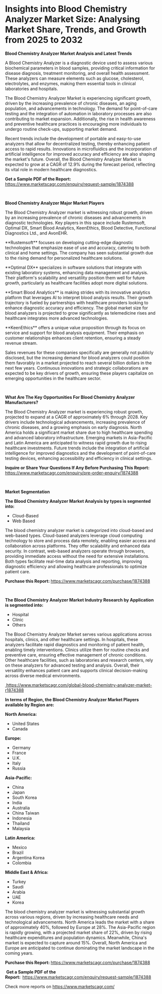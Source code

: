 <p><h1>Insights into Blood Chemistry Analyzer Market Size: Analysing Market Share, Trends, and Growth from 2025 to 2032</h1></p><p><strong>Blood Chemistry Analyzer Market Analysis and Latest Trends</strong></p>
<p><p>A Blood Chemistry Analyzer is a diagnostic device used to assess various biochemical parameters in blood samples, providing critical information for disease diagnosis, treatment monitoring, and overall health assessment. These analyzers can measure elements such as glucose, cholesterol, electrolytes, and enzymes, making them essential tools in clinical laboratories and hospitals.</p><p>The Blood Chemistry Analyzer Market is experiencing significant growth, driven by the increasing prevalence of chronic diseases, an aging population, and advancements in technology. The demand for point-of-care testing and the integration of automation in laboratory processes are also contributing to market expansion. Additionally, the rise in health awareness and preventive healthcare practices is encouraging more individuals to undergo routine check-ups, supporting market demand.</p><p>Recent trends include the development of portable and easy-to-use analyzers that allow for decentralized testing, thereby enhancing patient access to rapid results. Innovations in microfluidics and the incorporation of artificial intelligence for improved accuracy and efficiency are also shaping the market's future. Overall, the Blood Chemistry Analyzer Market is expected to grow at a CAGR of 12.9% during the forecast period, reflecting its vital role in modern healthcare diagnostics.</p></p>
<p><strong>Get a Sample PDF of the Report:&nbsp;</strong> <a href="https://www.marketscagr.com/enquiry/request-sample/1874388?utm_campaign=2106&utm_medium=2&utm_source=Github&utm_content=ia&utm_term=04032025&utm_id=blood-chemistry-analyzer">https://www.marketscagr.com/enquiry/request-sample/1874388</a></p>
<p>&nbsp;</p>
<p><strong>Blood Chemistry Analyzer Major Market Players</strong></p>
<p><p>The Blood Chemistry Analyzer market is witnessing robust growth, driven by an increasing prevalence of chronic diseases and advancements in diagnostic technologies. Key players in this space include Rustemsoft, Optimal DX, Smart Blood Analytics, KeenEthics, Blood Detective, Functional Diagnostics Ltd., and AvonEHR.</p><p>**Rustemsoft** focuses on developing cutting-edge diagnostic technologies that emphasize ease of use and accuracy, catering to both clinical and home settings. The company has seen substantial growth due to the rising demand for personalized healthcare solutions. </p><p>**Optimal DX** specializes in software solutions that integrate with existing laboratory systems, enhancing data management and analysis. Their platform's scalability and versatility position them well for future growth, particularly as healthcare facilities adopt more digital solutions.</p><p>**Smart Blood Analytics** is making strides with its innovative analytics platform that leverages AI to interpret blood analysis results. Their growth trajectory is fueled by partnerships with healthcare providers looking to enhance diagnostic accuracy and efficiency. The global market size for blood analyzers is projected to grow significantly as telemedicine rises and healthcare integrates more advanced technologies.</p><p>**KeenEthics** offers a unique value proposition through its focus on service and support for blood analysis equipment. Their emphasis on customer relationships enhances client retention, ensuring a steady revenue stream.</p><p>Sales revenues for these companies specifically are generally not publicly disclosed, but the increasing demand for blood analyzers could position them favorably in a market projected to reach several billion dollars in the next few years. Continuous innovations and strategic collaborations are expected to be key drivers of growth, ensuring these players capitalize on emerging opportunities in the healthcare sector.</p></p>
<p>&nbsp;</p>
<p><strong>What Are The Key Opportunities For Blood Chemistry Analyzer Manufacturers?</strong></p>
<p><p>The Blood Chemistry Analyzer market is experiencing robust growth, projected to expand at a CAGR of approximately 6% through 2028. Key drivers include technological advancements, increasing prevalence of chronic diseases, and a growing emphasis on early diagnosis. North America holds a significant market share due to high healthcare spending and advanced laboratory infrastructure. Emerging markets in Asia-Pacific and Latin America are anticipated to witness rapid growth due to rising healthcare investments. Future trends include the integration of artificial intelligence for improved diagnostics and the development of point-of-care testing devices, enhancing accessibility and efficiency in clinical settings.</p></p>
<p><strong>Inquire or Share Your Questions If Any Before Purchasing This Report:</strong> <a href="https://www.marketscagr.com/enquiry/pre-order-enquiry/1874388?utm_campaign=2106&utm_medium=2&utm_source=Github&utm_content=ia&utm_term=04032025&utm_id=blood-chemistry-analyzer">https://www.marketscagr.com/enquiry/pre-order-enquiry/1874388</a></p>
<p>&nbsp;</p>
<p><strong>Market Segmentation</strong></p>
<p><strong>The Blood Chemistry Analyzer Market Analysis by types is segmented into:</strong></p>
<p><ul><li>Cloud-Based</li><li>Web Based</li></ul></p>
<p><p>The blood chemistry analyzer market is categorized into cloud-based and web-based types. Cloud-based analyzers leverage cloud computing technology to store and process data remotely, enabling easier access and collaboration across platforms. They offer scalability and enhanced data security. In contrast, web-based analyzers operate through browsers, providing immediate access without the need for extensive installations. Both types facilitate real-time data analysis and reporting, improving diagnostic efficiency and allowing healthcare professionals to optimize patient care.</p></p>
<p><strong>Purchase this Report:&nbsp;</strong><a href="https://www.marketscagr.com/purchase/1874388?utm_campaign=2106&utm_medium=2&utm_source=Github&utm_content=ia&utm_term=04032025&utm_id=blood-chemistry-analyzer">https://www.marketscagr.com/purchase/1874388</a></p>
<p>&nbsp;</p>
<p><strong>The Blood Chemistry Analyzer Market Industry Research by Application is segmented into:</strong></p>
<p><ul><li>Hospital</li><li>Clinic</li><li>Others</li></ul></p>
<p><p>The Blood Chemistry Analyzer Market serves various applications across hospitals, clinics, and other healthcare settings. In hospitals, these analyzers facilitate rapid diagnostics and monitoring of patient health, enabling timely interventions. Clinics utilize them for routine checks and preventive care, ensuring effective management of chronic conditions. Other healthcare facilities, such as laboratories and research centers, rely on these analyzers for advanced testing and analysis. Overall, their versatility enhances patient care and supports clinical decision-making across diverse medical environments.</p></p>
<p><a href="https://www.marketscagr.com/global-blood-chemistry-analyzer-market-r1874388?utm_campaign=2106&utm_medium=2&utm_source=Github&utm_content=ia&utm_term=04032025&utm_id=blood-chemistry-analyzer">&nbsp;https://www.marketscagr.com/global-blood-chemistry-analyzer-market-r1874388</a></p>
<p><strong>In terms of Region, the Blood Chemistry Analyzer Market Players available by Region are:</strong></p>
<p>
    <p> <strong> North America: </strong>
        <ul>
            <li>United States</li>
            <li>Canada</li>
        </ul>
        </p> 
    <p> <strong> Europe: </strong>
        <ul>
            <li>Germany</li>
            <li>France</li>
            <li>U.K.</li>
            <li>Italy</li>
            <li>Russia</li>
        </ul>
        </p> 
    <p> <strong> Asia-Pacific: </strong>
        <ul>
            <li>China</li>
            <li>Japan</li>
            <li>South Korea</li>
            <li>India</li>
            <li>Australia</li>
            <li>China Taiwan</li>
            <li>Indonesia</li>
            <li>Thailand</li>
            <li>Malaysia</li>
        </ul>
        </p> 
    <p> <strong> Latin America: </strong>
        <ul>
            <li>Mexico</li>
            <li>Brazil</li>
            <li>Argentina Korea</li>
            <li>Colombia</li>
        </ul>
        </p> 
    <p> <strong> Middle East & Africa: </strong>
        <ul>
            <li>Turkey</li>
            <li>Saudi</li>
            <li>Arabia</li>
            <li>UAE</li>
            <li>Korea</li>
        </ul>
    </p>
    </p>
<p><p>The blood chemistry analyzer market is witnessing substantial growth across various regions, driven by increasing healthcare needs and technological advancements. North America leads the market with a share of approximately 40%, followed by Europe at 28%. The Asia-Pacific region is rapidly growing, with a projected market share of 22%, driven by rising healthcare expenditures and population dynamics. Meanwhile, China's market is expected to capture around 15%. Overall, North America and Europe are anticipated to continue dominating the market landscape in the coming years.</p></p>
<p><strong>Purchase this Report: </strong><a href="https://www.marketscagr.com/purchase/1874388?utm_campaign=2106&utm_medium=2&utm_source=Github&utm_content=ia&utm_term=04032025&utm_id=blood-chemistry-analyzer">https://www.marketscagr.com/purchase/1874388</a></p>
<p>&nbsp;<strong>Get a Sample PDF of the Report:&nbsp;&nbsp;</strong><a href="https://www.marketscagr.com/enquiry/request-sample/1874388?utm_campaign=2106&utm_medium=2&utm_source=Github&utm_content=ia&utm_term=04032025&utm_id=blood-chemistry-analyzer">https://www.marketscagr.com/enquiry/request-sample/1874388</a></p>
<p><strong></strong></p>
<p>Check more reports on <a href="https://www.marketscagr.com/?utm_campaign=2106&utm_medium=2&utm_source=Github&utm_content=ia&utm_term=04032025&utm_id=blood-chemistry-analyzer">https://www.marketscagr.com/</a></p>